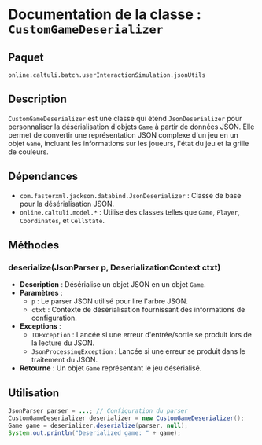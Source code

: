 # Documentation de la classe : `CustomGameDeserializer`

## Paquet
`online.caltuli.batch.userInteractionSimulation.jsonUtils`

## Description
`CustomGameDeserializer` est une classe qui étend `JsonDeserializer` pour personnaliser la désérialisation d'objets `Game` à partir de données JSON. Elle permet de convertir une représentation JSON complexe d'un jeu en un objet `Game`, incluant les informations sur les joueurs, l'état du jeu et la grille de couleurs.

## Dépendances
- `com.fasterxml.jackson.databind.JsonDeserializer` : Classe de base pour la désérialisation JSON.
- `online.caltuli.model.*` : Utilise des classes telles que `Game`, `Player`, `Coordinates`, et `CellState`.

## Méthodes
### deserialize(JsonParser p, DeserializationContext ctxt)
- **Description** : Désérialise un objet JSON en un objet `Game`.
- **Paramètres** :
    - `p` : Le parser JSON utilisé pour lire l'arbre JSON.
    - `ctxt` : Contexte de désérialisation fournissant des informations de configuration.
- **Exceptions** :
    - `IOException` : Lancée si une erreur d'entrée/sortie se produit lors de la lecture du JSON.
    - `JsonProcessingException` : Lancée si une erreur se produit dans le traitement du JSON.
- **Retourne** : Un objet `Game` représentant le jeu désérialisé.

## Utilisation
```java
JsonParser parser = ...; // Configuration du parser
CustomGameDeserializer deserializer = new CustomGameDeserializer();
Game game = deserializer.deserialize(parser, null);
System.out.println("Deserialized game: " + game);
